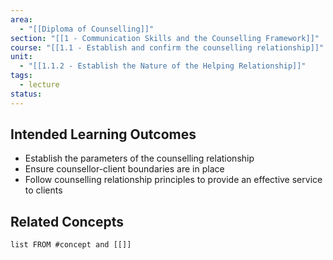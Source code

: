 ```yaml
---
area:
  - "[[Diploma of Counselling]]"
section: "[[1 - Communication Skills and the Counselling Framework]]"
course: "[[1.1 - Establish and confirm the counselling relationship]]"
unit:
  - "[[1.1.2 - Establish the Nature of the Helping Relationship]]"
tags:
  - lecture
status:
---
```

## Intended Learning Outcomes
- Establish the parameters of the counselling relationship
- Ensure counsellor-client boundaries are in place
- Follow counselling relationship principles to provide an effective service to clients
## Related Concepts
```dataview
list FROM #concept and [[]]
```